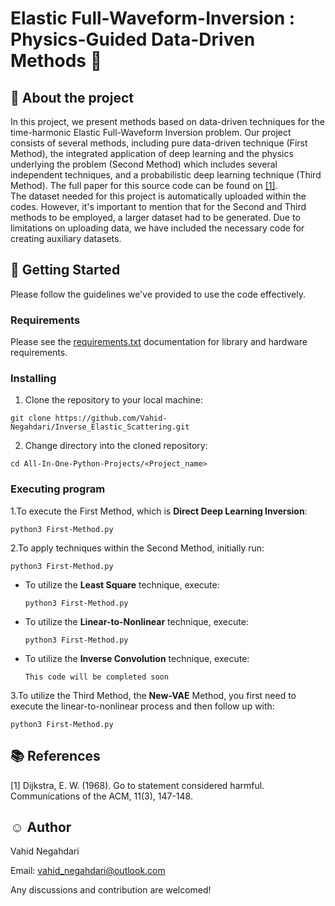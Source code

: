 # Elastic Full-Waveform-Inversion : Physics-Guided Data-Driven Methods :pencil:

## :art: About the project
In this project, we present methods based on data-driven techniques for the time-harmonic Elastic
Full-Waveform Inversion problem. Our project consists of several methods, including pure data-driven
technique (First Method), the integrated application of deep learning and the physics underlying 
the problem (Second Method) which includes several independent techniques, and a probabilistic
deep learning technique (Third Method). The full paper for this source code can be found on [[1]](#1).\
The dataset needed for this project is automatically uploaded within the codes. However, it's
important to mention that for the Second and Third methods to be employed, a larger dataset
had to be generated. Due to limitations on uploading data, we have included the necessary code
for creating auxiliary datasets.
## :key: Getting Started
Please follow the guidelines we've provided to use the code effectively.
### Requirements
Please see the 
[requirements.txt](https://github.com/Vahid-Negahdari/Inverse_Elastic_Scattering/blob/main/requirements.txt) 
documentation for library and hardware requirements.
### Installing
1. Clone the repository to your local machine:
``` 
git clone https://github.com/Vahid-Negahdari/Inverse_Elastic_Scattering.git
```

2. Change directory into the cloned repository:
``` 
cd All-In-One-Python-Projects/<Project_name>
```
### Executing program

1.To execute the First Method, which is **Direct Deep Learning Inversion**:
``` 
python3 First-Method.py
```
2.To apply techniques within the Second Method, initially run:
``` 
python3 First-Method.py
```    
* To utilize the **Least Square** technique, execute:
  ``` 
  python3 First-Method.py
  ```
* To utilize the **Linear-to-Nonlinear** technique, execute:
  ``` 
  python3 First-Method.py
  ```  
* To utilize the **Inverse Convolution** technique, execute:
  ``` 
  This code will be completed soon
  ```  
3.To utilize the Third Method, the **New-VAE** Method,
you first need to execute the linear-to-nonlinear process and then follow up with:
```
python3 First-Method.py
```

## :books: References 
<a id="1">[1]</a> 
Dijkstra, E. W. (1968). 
Go to statement considered harmful. 
Communications of the ACM, 11(3), 147-148.

## :relaxed: Author  
Vahid Negahdari

Email:  <vahid_negahdari@outlook.com>

Any discussions and contribution are welcomed!
